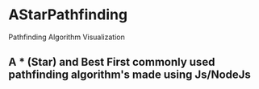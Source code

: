 # AStarPathfinding
Pathfinding Algorithm Visualization

<h2>A * (Star) and Best First commonly used pathfinding algorithm's made using Js/NodeJs<h2>
<br>
